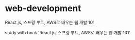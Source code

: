 # web-development
React.js, 스프링 부트, AWS로 배우는 웹 개발 101


study with book 'React.js, 스프링 부트, AWS로 배우는 웹 개발 101'
